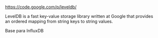 https://code.google.com/p/leveldb/

LevelDB is a fast key-value storage library written at Google that provides an ordered mapping from string keys to string values.

Base para InfluxDB
